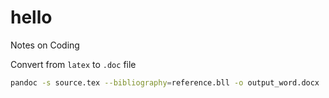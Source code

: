 # hello

Notes on Coding

Convert from `latex` to `.doc` file

```sh
pandoc -s source.tex --bibliography=reference.bll -o output_word.docx
```
